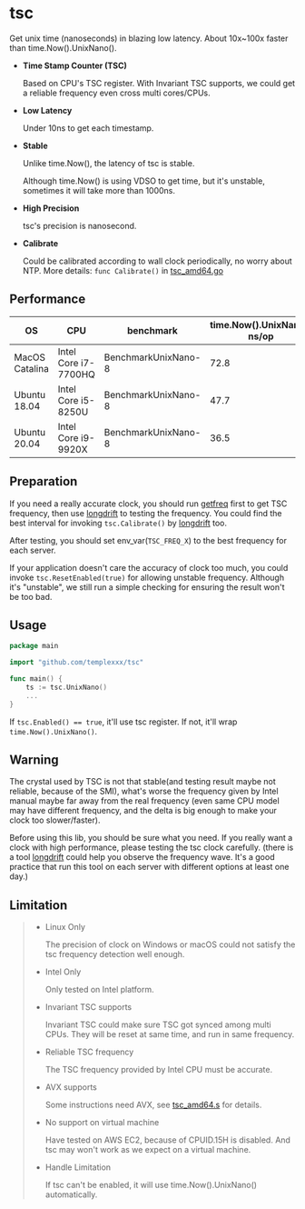# tsc
Get unix time (nanoseconds) in blazing low latency. About 10x~100x faster than time.Now().UnixNano(). 

- __Time Stamp Counter (TSC)__

  Based on CPU's TSC register. With Invariant TSC supports, we could get a reliable frequency even cross multi cores/CPUs.

- __Low Latency__

  Under 10ns to get each timestamp.
  
- __Stable__

  Unlike time.Now(), the latency of tsc is stable.
  
  Although time.Now() is using VDSO to get time, but it's unstable,
  sometimes it will take more than 1000ns.

- __High Precision__

  tsc's precision is nanosecond.

- __Calibrate__

  Could be calibrated according to wall clock periodically, no worry about NTP. More details: `func Calibrate()` in [tsc_amd64.go](tsc_amd64.go)

## Performance

|OS           |CPU           |benchmark           |    time.Now().UnixNano() ns/op   |  tsc.UnixNano() ns/op    |     delta   |
|--------------------|--------------------|--------------------|----------------|---------------|-------------|
|MacOS Catalina |Intel Core i7-7700HQ| BenchmarkUnixNano-8 |    72.8        |  7.65         | -89.49%     |
|Ubuntu 18.04 |Intel Core i5-8250U| BenchmarkUnixNano-8 |    47.7       |  8.41         | -82.36%     |
|Ubuntu 20.04 |Intel Core i9-9920X| BenchmarkUnixNano-8 |    36.5       |  6.19         | -83.04%     |

## Preparation

If you need a really accurate clock, you should run [getfreq](tools/getfreq) first to get TSC frequency, then use [longdrift](tools/longdrift)
to testing the frequency. You could find the best interval for invoking `tsc.Calibrate()` by [longdrift](tools/longdrift) too.

After testing, you should set env_var(`TSC_FREQ_X`) to the best frequency for each server.

If your application doesn't care the accuracy of clock too much, you could invoke `tsc.ResetEnabled(true)` for allowing unstable frequency.
Although it's "unstable", we still run a simple checking for ensuring the result won't be too bad. 

## Usage

```go
package main

import "github.com/templexxx/tsc"

func main() {
	ts := tsc.UnixNano()   
	...
}
```

If `tsc.Enabled() == true`, it'll use tsc register. If not, it'll wrap `time.Now().UnixNano()`.

## Warning

The crystal used by TSC is not that stable(and testing result maybe not reliable, because of
the SMI), what's worse the frequency given by Intel manual maybe far away from the real frequency 
(even same CPU model may have different frequency, and the delta is big enough to make your clock too slower/faster).

Before using this lib, you should be sure what you need. If you really want a clock with high performance, please testing the tsc clock carefully.
(there is a tool [longdrift](tools/longdrift) could help you observe the frequency wave. It's a good practice that run this tool on each server with
different options at least one day.)

## Limitation

>- Linux Only
> 
>   The precision of clock on Windows or macOS could not satisfy the tsc frequency detection well enough.
> 
>- Intel Only
>
>   Only tested on Intel platform.
>
>- Invariant TSC supports
>   
>   Invariant TSC could make sure TSC got synced among multi CPUs.
>   They will be reset at same time, and run in same frequency.
>
>- Reliable TSC frequency 
> 
>   The TSC frequency provided by Intel CPU must be accurate. 
>
>- AVX supports
>
>   Some instructions need AVX, see [tsc_amd64.s](tsc_amd64.s) for details.
>
>- No support on virtual machine
>
>   Have tested on AWS EC2, because of CPUID.15H is disabled. And tsc may won't work as we expect on a virtual machine.
>
>- Handle Limitation
>
>   If tsc can't be enabled, it will use time.Now().UnixNano() automatically.